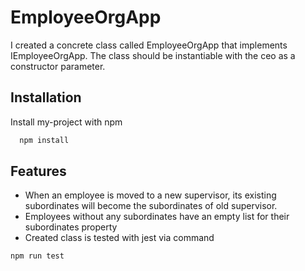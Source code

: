 # EmployeeOrgApp

I created a concrete class called EmployeeOrgApp that implements
IEmployeeOrgApp. The class should be instantiable with the ceo as a
constructor parameter.

## Installation

Install my-project with npm

```bash
  npm install
```

## Features

- When an employee is moved to a new supervisor, its existing subordinates will become the subordinates of old supervisor.
- Employees without any subordinates have an empty list for their subordinates property
- Created class is tested with jest via command

```
npm run test
```
